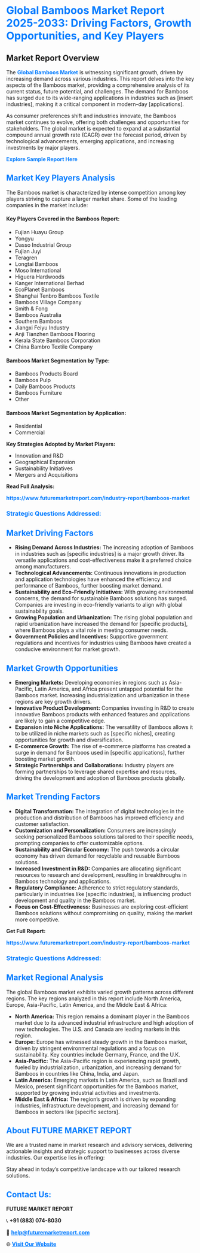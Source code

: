 <h1 style="color: #007BFF;">Global Bamboos Market Report 2025-2033: Driving Factors, Growth Opportunities, and Key Players</h1>

<section id="overview">
<h2>Market Report Overview</h2>
<p>The <a href="https://www.futuremarketreport.com/industry-report/bamboos-market" style="color: #007BFF; text-decoration: none;"><strong>Global Bamboos Market</strong></a> is witnessing significant growth, driven by increasing demand across various industries. This report delves into the key aspects of the Bamboos market, providing a comprehensive analysis of its current status, future potential, and challenges. The demand for Bamboos has surged due to its wide-ranging applications in industries such as [insert industries], making it a critical component in modern-day [applications].</p>
<p>As consumer preferences shift and industries innovate, the Bamboos market continues to evolve, offering both challenges and opportunities for stakeholders. The global market is expected to expand at a substantial compound annual growth rate (CAGR) over the forecast period, driven by technological advancements, emerging applications, and increasing investments by major players.</p>
</section>

<section id="overview">
<p><a href="https://www.futuremarketreport.com/request-sample/reportId=28676" style="color: #007BFF; text-decoration: none;"><strong>Explore Sample Report Here</strong></a></p>
</section>

<section id="key-players">
<h2 style="color: #007BFF;">Market Key Players Analysis</h2>
<p>The Bamboos market is characterized by intense competition among key players striving to capture a larger market share. Some of the leading companies in the market include:</p>
<h4>Key Players Covered in the Bamboos Report:</h4>
<ul><li>Fujian Huayu Group</li><li>Yongyu</li><li>Dasso Industrial Group</li><li>Fujian Juyi</li><li>Teragren</li><li>Longtai Bamboos</li><li>Moso International</li><li>Higuera Hardwoods</li><li>Kanger International Berhad</li><li>EcoPlanet Bamboos</li><li>Shanghai Tenbro Bamboos Textile</li><li>Bamboos Village Company</li><li>Smith &amp; Fong</li><li>Bamboos Australia</li><li>Southern Bamboos</li><li>Jiangxi Feiyu Industry</li><li>Anji Tianzhen Bamboos Flooring</li><li>Kerala State Bamboos Corporation</li><li>China Bambro Textile Company</li></ul>
<h4>Bamboos Market Segmentation by Type:</h4>
<ul><li>Bamboos Products Board</li><li>Bamboos Pulp</li><li>Daily Bamboos Products</li><li>Bamboos Furniture</li><li>Other</li></ul>

<h4>Bamboos Market Segmentation by Application:</h4>
<ul><li>Residential</li><li>Commercial</li></ul>
<p><strong>Key Strategies Adopted by Market Players:</strong></p>
<ul>
<li>Innovation and R&D</li>
<li>Geographical Expansion</li>
<li>Sustainability Initiatives</li>
<li>Mergers and Acquisitions</li>
</ul>
</section>

<section>
<p><strong>Read Full Analysis: </strong></p><a href="https://www.futuremarketreport.com/industry-report/bamboos-market" style="color: #007BFF; text-decoration: none;"><strong>https://www.futuremarketreport.com/industry-report/bamboos-market</strong></a>
<h3 style="color: #007BFF;">Strategic Questions Addressed:</h3>
</section>

<section id="driving-factors">
<h2 style="color: #007BFF;">Market Driving Factors</h2>
<ul>
<li><strong>Rising Demand Across Industries:</strong> The increasing adoption of Bamboos in industries such as [specific industries] is a major growth driver. Its versatile applications and cost-effectiveness make it a preferred choice among manufacturers.</li>
<li><strong>Technological Advancements:</strong> Continuous innovations in production and application technologies have enhanced the efficiency and performance of Bamboos, further boosting market demand.</li>
<li><strong>Sustainability and Eco-Friendly Initiatives:</strong> With growing environmental concerns, the demand for sustainable Bamboos solutions has surged. Companies are investing in eco-friendly variants to align with global sustainability goals.</li>
<li><strong>Growing Population and Urbanization:</strong> The rising global population and rapid urbanization have increased the demand for [specific products], where Bamboos plays a vital role in meeting consumer needs.</li>
<li><strong>Government Policies and Incentives:</strong> Supportive government regulations and incentives for industries using Bamboos have created a conducive environment for market growth.</li>
</ul>
</section>

<section id="growth-opportunities">
<h2 style="color: #007BFF;">Market Growth Opportunities</h2>
<ul>
<li><strong>Emerging Markets:</strong> Developing economies in regions such as Asia-Pacific, Latin America, and Africa present untapped potential for the Bamboos market. Increasing industrialization and urbanization in these regions are key growth drivers.</li>
<li><strong>Innovative Product Development:</strong> Companies investing in R&D to create innovative Bamboos products with enhanced features and applications are likely to gain a competitive edge.</li>
<li><strong>Expansion into Niche Applications:</strong> The versatility of Bamboos allows it to be utilized in niche markets such as [specific niches], creating opportunities for growth and diversification.</li>
<li><strong>E-commerce Growth:</strong> The rise of e-commerce platforms has created a surge in demand for Bamboos used in [specific applications], further boosting market growth.</li>
<li><strong>Strategic Partnerships and Collaborations:</strong> Industry players are forming partnerships to leverage shared expertise and resources, driving the development and adoption of Bamboos products globally.</li>
</ul>
</section>

<section id="trending-factors">
<h2 style="color: #007BFF;">Market Trending Factors</h2>
<ul>
<li><strong>Digital Transformation:</strong> The integration of digital technologies in the production and distribution of Bamboos has improved efficiency and customer satisfaction.</li>
<li><strong>Customization and Personalization:</strong> Consumers are increasingly seeking personalized Bamboos solutions tailored to their specific needs, prompting companies to offer customizable options.</li>
<li><strong>Sustainability and Circular Economy:</strong> The push towards a circular economy has driven demand for recyclable and reusable Bamboos solutions.</li>
<li><strong>Increased Investment in R&D:</strong> Companies are allocating significant resources to research and development, resulting in breakthroughs in Bamboos technology and applications.</li>
<li><strong>Regulatory Compliance:</strong> Adherence to strict regulatory standards, particularly in industries like [specific industries], is influencing product development and quality in the Bamboos market.</li>
<li><strong>Focus on Cost-Effectiveness:</strong> Businesses are exploring cost-efficient Bamboos solutions without compromising on quality, making the market more competitive.</li>
</ul>
</section>

<section>
<p><strong>Get Full Report: </strong></p><a href="https://www.futuremarketreport.com/industry-report/bamboos-market" style="color: #007BFF; text-decoration: none;"><strong>https://www.futuremarketreport.com/industry-report/bamboos-market</strong></a>
<h3 style="color: #007BFF;">Strategic Questions Addressed:</h3>
</section>


<section id="regional-analysis">
<h2 style="color: #007BFF;">Market Regional Analysis</h2>
<p>The global Bamboos market exhibits varied growth patterns across different regions. The key regions analyzed in this report include North America, Europe, Asia-Pacific, Latin America, and the Middle East & Africa:</p>
<ul>
<li><strong>North America:</strong> This region remains a dominant player in the Bamboos market due to its advanced industrial infrastructure and high adoption of new technologies. The U.S. and Canada are leading markets in this region.</li>
<li><strong>Europe:</strong> Europe has witnessed steady growth in the Bamboos market, driven by stringent environmental regulations and a focus on sustainability. Key countries include Germany, France, and the U.K.</li>
<li><strong>Asia-Pacific:</strong> The Asia-Pacific region is experiencing rapid growth, fueled by industrialization, urbanization, and increasing demand for Bamboos in countries like China, India, and Japan.</li>
<li><strong>Latin America:</strong> Emerging markets in Latin America, such as Brazil and Mexico, present significant opportunities for the Bamboos market, supported by growing industrial activities and investments.</li>
<li><strong>Middle East & Africa:</strong> The region’s growth is driven by expanding industries, infrastructure development, and increasing demand for Bamboos in sectors like [specific sectors].</li>
</ul>
</section>

<footer>
<h2 style="color: #007BFF;">About FUTURE MARKET REPORT</h2>
<p>We are a trusted name in market research and advisory services, delivering actionable insights and strategic support to businesses across diverse industries. Our expertise lies in offering:</p>

<p>Stay ahead in today’s competitive landscape with our tailored research solutions.</p>

<h2 style="color: #007BFF;">Contact Us:</h2>
<p><strong>FUTURE MARKET REPORT</strong></p>
<p>📞 <strong>+91 (883) 074-8030</strong></p>
<p>📧 <strong><a href="mailto:help@futuremarketreport.com" style="color: #007BFF;">help@futuremarketreport.com</a></strong></p>
<p>🌐 <strong><a href="https://www.futuremarketreport.com/" style="color: #007BFF;">Visit Our Website</a></strong></p>
</footer>